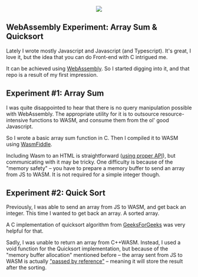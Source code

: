 <p align="center"><img src="https://commons.wikimedia.org/wiki/File:WebAssembly_Logo.svg"></p>

## WebAssembly Experiment: Array Sum & Quicksort

Lately I wrote mostly Javascript and Javascript (and Typescript). It's great, I love it, but the idea that you can do Front-end with C intrigued me.

It can be achieved using [WebAssembly](https://en.wikipedia.org/wiki/WebAssembly). So I started digging into it, and that repo is a result of my first impression.

## Experiment #1: Array Sum

I was quite disappointed to hear that there is no query manipulation possible with WebAssembly. The appropriate utility for it is to outsource resource-intensive functions to WASM, and consume them from the ol' good Javascript.

So I wrote a basic array sum function in C. Then I compiled it to WASM using [WasmFiddle](https://wasdk.github.io/WasmFiddle/). 

Including Wasm to an HTML is straightforward ([using proper API](https://developer.mozilla.org/en-US/docs/WebAssembly/Loading_and_running)), but communicating with it may be tricky. One difficulty is because of the "memory safety" – you have to prepare a memory buffer to send an array from JS to WASM. It is not required for a simple integer though. 

## Experiment #2: Quick Sort

Previously, I was able to send an array from JS to WASM, and get back an integer. This time I wanted to get back an array. A sorted array.

A C implementation of quicksort algorithm from [GeeksForGeeks](https://www.geeksforgeeks.org/quick-sort/) was very helpful for that.

Sadly, I was unable to return an array from C++WASM. Instead, I used a void function for the Quicksort implementation, but because of the "memory buffer allocation" mentioned before – the array sent from JS to WASM is actually ["passed by reference"](https://levelup.gitconnected.com/pass-by-value-vs-pass-by-reference-in-javascript-82fa8736c9f7) – meaning it will store the result after the sorting.
